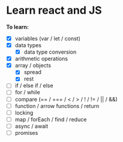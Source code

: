 # Learn react and JS

**To learn:**

- [x] variables (var / let / const)
- [x] data types
  - [x] data type conversion
- [x] arithmetic operations
- [x] array / objects
  - [x] spread
  - [x] rest
- [ ] if / else if / else
- [ ] for / while
- [ ] compare (== / === / < / > / ! / != / || / &&)
- [ ] function / arrow functions / return
- [ ] locking
- [ ] map / forEach / find / reduce
- [ ] async / await
- [ ] promises
